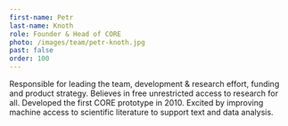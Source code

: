 ```yaml
---
first-name: Petr
last-name: Knoth
role: Founder & Head of CORE
photo: /images/team/petr-knoth.jpg
past: false
order: 100
---
```

Responsible for leading the team, development & research effort, funding and
product strategy. Believes in free unrestricted access to research for all.
Developed the first CORE prototype in 2010. Excited by improving machine
access to scientific literature to support text and data analysis.
